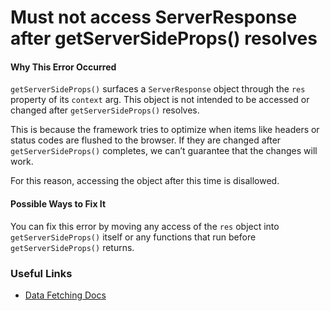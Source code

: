# Must not access ServerResponse after getServerSideProps() resolves

#### Why This Error Occurred

`getServerSideProps()` surfaces a `ServerResponse` object through the `res` property of its `context` arg. This object is not intended to be accessed or changed after `getServerSideProps()` resolves.

This is because the framework tries to optimize when items like headers or status codes are flushed to the browser. If they are changed after `getServerSideProps()` completes, we can’t guarantee that the changes will work.

For this reason, accessing the object after this time is disallowed.

#### Possible Ways to Fix It

You can fix this error by moving any access of the `res` object into `getServerSideProps()` itself or any functions that run before `getServerSideProps()` returns.

### Useful Links

- [Data Fetching Docs](https://nextjs.org/docs/basic-features/data-fetching)
